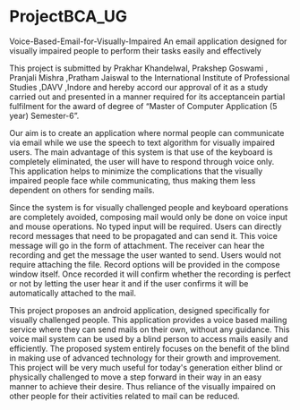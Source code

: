 # ProjectBCA_UG
Voice-Based-Email-for-Visually-Impaired
An email application designed for visually impaired people to perform their tasks easily and effectively

This project is submitted by Prakhar Khandelwal, Prakshep Goswami , Pranjali Mishra ,Pratham Jaiswal to the International Institute of Professional Studies ,DAVV ,Indore and hereby accord our approval of it as a study carried out and presented in a manner required for its acceptancein partial fulfilment for the award of degree of “Master of Computer Application (5 year) Semester-6”.

Our aim is to create an application where normal people can communicate via email while we use the speech to text algorithm for visually impaired users. The main advantage of this system is that use of the keyboard is completely eliminated, the user will have to respond through voice only. This application helps to minimize the complications that the visually impaired people face while communicating, thus making them less dependent on others for sending mails.

Since the system is for visually challenged people and keyboard operations are completely avoided, composing mail would only be done on voice input and mouse operations. No typed input will be required. Users can directly record messages that need to be propagated and can send it. This voice message will go in the form of attachment. The receiver can hear the recording and get the message the user wanted to send. Users would not require attaching the file. Record options will be provided in the compose window itself. Once recorded it will confirm whether the recording is perfect or not by letting the user hear it and if the user confirms it will be automatically attached to the mail.

This project proposes an android application, designed specifically for visually challenged people. This application provides a voice based mailing service where they can send mails on their own, without any guidance. This voice mail system can be used by a blind person to access mails easily and efficiently. The proposed system entirely focuses on the benefit of the blind in making use of advanced technology for their growth and improvement. This project will be very much useful for today's generation either blind or physically challenged to move a step forward in their way in an easy manner to achieve their desire. Thus reliance of the visually impaired on other people for their activities related to mail can be reduced.

